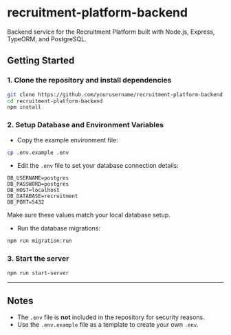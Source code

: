 # recruitment-platform-backend
Backend service for the Recruitment Platform built with Node.js, Express, TypeORM, and PostgreSQL.

## Getting Started

### 1. Clone the repository and install dependencies

```bash
git clone https://github.com/yourusername/recruitment-platform-backend.git
cd recruitment-platform-backend
npm install
````

### 2. Setup Database and Environment Variables

* Copy the example environment file:

```bash
cp .env.example .env
```

* Edit the `.env` file to set your database connection details:

```
DB_USERNAME=postgres
DB_PASSWORD=postgres
DB_HOST=localhost
DB_DATABASE=recruitment
DB_PORT=5432
```

Make sure these values match your local database setup.

* Run the database migrations:

```bash
npm run migration:run
```

### 3. Start the server

```bash
npm run start-server
```

---

## Notes

* The `.env` file is **not** included in the repository for security reasons.
* Use the `.env.example` file as a template to create your own `.env`.

```
